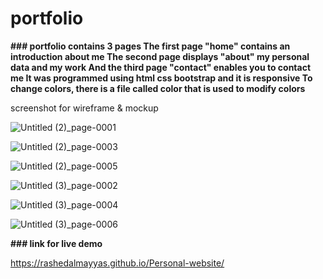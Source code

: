 # portfolio
**### portfolio contains 3 pages
The first page "home" contains an introduction about me
The second page displays "about" my personal data and my work
And the third page "contact" enables you to contact me
 It was programmed using html css bootstrap and it is responsive
To change colors, there is a file called color that is used to modify colors**

screenshot for wireframe & mockup 

![Untitled (2)_page-0001](https://user-images.githubusercontent.com/108932239/183075346-868ae1d8-7d48-4ef0-8728-2ab075a5d835.jpg)

![Untitled (2)_page-0003](https://user-images.githubusercontent.com/108932239/183075411-c213270f-2ced-4b4b-8105-0d0671ead301.jpg)

![Untitled (2)_page-0005](https://user-images.githubusercontent.com/108932239/183075434-f1c65140-a9fb-4bc5-b756-3a89da642387.jpg)

![Untitled (3)_page-0002](https://user-images.githubusercontent.com/108932239/183278398-fe1aaaf4-34b9-41aa-98f0-93306bbe6629.jpg)

![Untitled (3)_page-0004](https://user-images.githubusercontent.com/108932239/183278402-f97cdd2f-8e88-4dff-b684-da47602028b3.jpg)

![Untitled (3)_page-0006](https://user-images.githubusercontent.com/108932239/183278406-6ab10a43-4d75-43b0-952f-ca840e38f3b8.jpg)





**### link for live demo**

https://rashedalmayyas.github.io/Personal-website/


